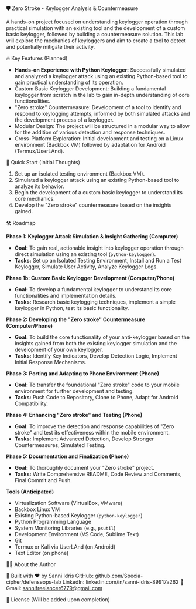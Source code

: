 🛡️ Zero Stroke - Keylogger Analysis & Countermeasure

A hands-on project focused on understanding keylogger operation through practical simulation with an existing tool and the development of a custom basic keylogger, followed by building a countermeasure solution. This lab will explore the mechanics of keyloggers and aim to create a tool to detect and potentially mitigate their activity.

🔥 Key Features (Planned)

* **Hands-on Experience with Python Keylogger:** Successfully simulated and analyzed a keylogger attack using an existing Python-based tool to gain practical understanding of its operation.
* Custom Basic Keylogger Development: Building a fundamental keylogger from scratch in the lab to gain in-depth understanding of core functionalities.
* "Zero stroke" Countermeasure: Development of a tool to identify and respond to keylogging attempts, informed by both simulated attacks and the development process of a keylogger.
* Modular Design: The project will be structured in a modular way to allow for the addition of various detection and response techniques.
* Cross-Platform Exploration: Initial development and testing on a Linux environment (Backbox VM) followed by adaptation for Android (Termux/UserLAnd).

🚀 Quick Start (Initial Thoughts)

1.  Set up an isolated testing environment (Backbox VM).
2.  Simulated a keylogger attack using an existing Python-based tool to analyze its behavior.
3.  Begin the development of a custom basic keylogger to understand its core mechanics.
4.  Develop the "Zero stroke" countermeasure based on the insights gained.

🛠️ Roadmap

**Phase 1: Keylogger Attack Simulation & Insight Gathering (Computer)**
* **Goal:** To gain real, actionable insight into keylogger operation through direct simulation using an existing tool (`python-keylogger`).
* **Tasks:** Set up an Isolated Testing Environment, Install and Run a Test Keylogger, Simulate User Activity, Analyze Keylogger Logs.

**Phase 1b: Custom Basic Keylogger Development (Computer/Phone)**
* **Goal:** To develop a fundamental keylogger to understand its core functionalities and implementation details.
* **Tasks:** Research basic keylogging techniques, implement a simple keylogger in Python, test its basic functionality.

**Phase 2: Developing the "Zero stroke" Countermeasure (Computer/Phone)**
* **Goal:** To build the core functionality of your anti-keylogger based on the insights gained from both the existing keylogger simulation and the development of your own keylogger.
* **Tasks:** Identify Key Indicators, Develop Detection Logic, Implement Initial Response Mechanisms.

**Phase 3: Porting and Adapting to Phone Environment (Phone)**
* **Goal:** To transfer the foundational "Zero stroke" code to your mobile environment for further development and testing.
* **Tasks:** Push Code to Repository, Clone to Phone, Adapt for Android Compatibility.

**Phase 4: Enhancing "Zero stroke" and Testing (Phone)**
* **Goal:** To improve the detection and response capabilities of "Zero stroke" and test its effectiveness within the mobile environment.
* **Tasks:** Implement Advanced Detection, Develop Stronger Countermeasures, Simulated Testing.

**Phase 5: Documentation and Finalization (Phone)**
* **Goal:** To thoroughly document your "Zero stroke" project.
* **Tasks:** Write Comprehensive README, Code Review and Comments, Final Commit and Push.

**Tools (Anticipated)**

* Virtualization Software (VirtualBox, VMware)
* Backbox Linux VM
* Existing Python-based Keylogger (`python-keylogger`)
* Python Programming Language
* System Monitoring Libraries (e.g., `psutil`)
* Development Environment (VS Code, Sublime Text)
* Git
* Termux or Kali via UserLAnd (on Android)
* Text Editor (on phone)

👨‍💻 About the Author

🔖 Built with ❤️ by Sanni Idris
GitHub: github.com/Specia-cipher/defenseops-lab
LinkedIn: linkedin.com/in/sanni-idris-89917a262
📧 Gmail: sannifreelancer6779@gmail.com

📜 License (Will be added upon completion)
